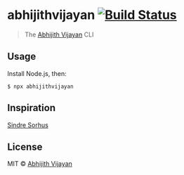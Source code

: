# abhijithvijayan [![Build Status](https://travis-ci.org/abhijithvijayan/abhijithvijayan.svg?branch=master)](https://travis-ci.org/abhijithvijayan/abhijithvijayan)

> The [Abhijith Vijayan](https://abhijithvijayan.in) CLI

## Usage

Install Node.js, then:

```
$ npx abhijithvijayan
```

## Inspiration

[Sindre Sorhus](https://github.com/sindresorhus)

## License

MIT © [Abhijith Vijayan](https://abhijithvijayan.in)
